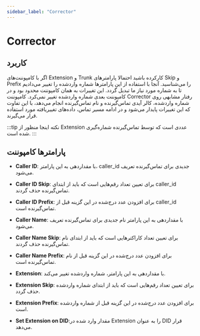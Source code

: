 ```yaml
---
sidebar_label: "Corrector"
---
```




# Corrector


## کاربرد

اگر با کامپوننت‌‌های Extension و Trunk کارکرده باشید احتمالا پارامترهای Skip و Prefix را می‌شناسید. آنجا با استفاده از این پارامترها شماره واردشده را تغییر می‌دادیم تا به شماره مورد نیاز ما تبدیل گردد. این تغییرات به همان کامپوننت محدود بود و در کامپوننت بعدی شماره واردشده تغییر نمی‌کرد. کامپوننت Corrector رفتار مشابهی روی شماره واردشده، کالر آیدی تماس‌گیرنده و نام تماس‌گیرنده انجام می‌‌دهد، با این تفاوت که این تغییرات پایدار می‌شود و در ادامه مسیر تماس، داده‌‌های تغییریافته مورد استفاده قرار می‌گیرند.

:::tip نکته
اینجا منظور از Extension عددی است که توسط تماس‌گیرنده شماره‌‌گیری شده است.
:::


## پارامترها کامپوننت

- **Caller ID**: با مقداردهی به این پارامتر، caller_id جدیدی برای تماس‌گیرنده تعریف می‌‌شود.

- **Caller ID Skip**: برای تعیین تعداد رقم‌‌هایی است که باید از ابتدای caller_id تماس‌‌گیرنده حذف گردند.

- **Caller ID Prefix**: برای افزودن عدد درج‌شده در این گزینه قبل از caller_id تماس‌‌گیرنده است.

- **Caller Name**: با مقداردهی به این پارامتر نام جدیدی برای تماس‌گیرنده تعریف می‌‌شود.

- **Caller Name Skip**: برای تعیین تعداد کاراکترهایی است که باید از ابتدای نام تماس‌‌گیرنده حذف گردند.

- **Caller Name Prefix**: برای افزودن عدد درج‌شده در این گزینه قبل از نام تماس‌‌گیرنده است.

- **Extension**: با مقداردهی به این پارامتر، شماره واردشده تغییر می‌‌کند.

- **Extension Skip**: برای تعیین تعداد رقم‌‌هایی است که باید از ابتدای شماره واردشده حذف گردد.

- **Extension Prefix**: برای افزودن عدد درج‌شده در این گزینه قبل از شماره واردشده است.

- **Set Extension on DID**:مقدار وارد شده در Extension را به عنوان DID قرار می‌دهد.